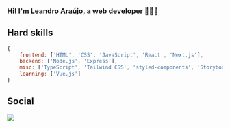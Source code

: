 ### Hi! I'm Leandro Araújo, a web developer 👨🏻‍💻

## Hard skills
```Javascript
{
    frontend: ['HTML', 'CSS', 'JavaScript', 'React', 'Next.js'],
    backend: ['Node.js', 'Express'],
    misc: ['TypeScript', 'Tailwind CSS', 'styled-components', 'Storybook', 'GraphQL', 'Firebase', 'Docker'],
    learning: ['Vue.js']
}
```

## Social
<a href="https://www.linkedin.com/in/leandroaraujowm/"><img src="https://img.shields.io/badge/-LinkedIn-%230077B5?style=for-the-badge&logo=linkedin&logoColor=white" target="_blank"></a> 

<!--
<div align="center">
    <img height="180em" src="https://github-readme-stats.vercel.app/api?username=redfire314&show_icons=true&theme=react&include_all_commits=true&count_private=true" />
    <img height="180em" src="https://github-readme-stats.vercel.app/api/top-langs/?username=redfire314&langs_count=3&theme=react" />
</div>
-->
